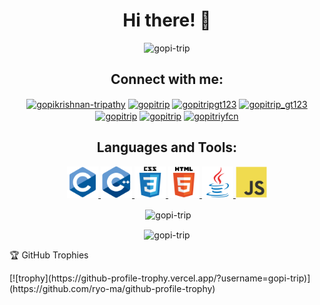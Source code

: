 <h1 align="center">Hi there! 👋</h1>
<div style = "text-align:center;">
<p align="center"> <img src="https://komarev.com/ghpvc/?username=gopi-trip&label=Profile%20views&color=0e75b6&style=flat" alt="gopi-trip" /> </p>

<h2 align="center">Connect with me:</h2>
<p align="center">
<a href="https://linkedin.com/in/gopikrishnan-tripathy" target="blank"><img align="center" src="https://raw.githubusercontent.com/rahuldkjain/github-profile-readme-generator/master/src/images/icons/Social/linked-in-alt.svg" alt="gopikrishnan-tripathy" height="40" width="50" /></a>
<a href="https://instagram.com/gopitrip" target="blank"><img align="center" src="https://raw.githubusercontent.com/rahuldkjain/github-profile-readme-generator/master/src/images/icons/Social/instagram.svg" alt="gopitrip" height="40" width="50" /></a>
<a href="https://www.codechef.com/users/gopitripgt123" target="blank"><img align="center" src="https://cdn.jsdelivr.net/npm/simple-icons@3.1.0/icons/codechef.svg" alt="gopitripgt123" height="40" width="50" /></a>
<a href="https://www.hackerrank.com/gopitrip_gt123" target="blank"><img align="center" src="https://raw.githubusercontent.com/rahuldkjain/github-profile-readme-generator/master/src/images/icons/Social/hackerrank.svg" alt="gopitrip_gt123" height="40" width="50" /></a>
<a href="https://codeforces.com/profile/gopitrip" target="blank"><img align="center" src="https://raw.githubusercontent.com/rahuldkjain/github-profile-readme-generator/master/src/images/icons/Social/codeforces.svg" alt="gopitrip" height="40" width="50" /></a>
<a href="https://www.leetcode.com/gopitrip" target="blank"><img align="center" src="https://raw.githubusercontent.com/rahuldkjain/github-profile-readme-generator/master/src/images/icons/Social/leet-code.svg" alt="gopitrip" height="40" width="50" /></a>
<a href="https://auth.geeksforgeeks.org/user/gopitriyfcn" target="blank"><img align="center" src="https://raw.githubusercontent.com/rahuldkjain/github-profile-readme-generator/master/src/images/icons/Social/geeks-for-geeks.svg" alt="gopitriyfcn" height="40" width="50" /></a>
</p>

<h2 align="center">Languages and Tools:</h2>
<p align="center"> <a href="https://www.cprogramming.com/" target="_blank" rel="noreferrer"> <img src="https://raw.githubusercontent.com/devicons/devicon/master/icons/c/c-original.svg" alt="c" width="50" height="50"/> </a> <a href="https://www.w3schools.com/cpp/" target="_blank" rel="noreferrer"> <img src="https://raw.githubusercontent.com/devicons/devicon/master/icons/cplusplus/cplusplus-original.svg" alt="cplusplus" width="50" height="50"/> </a> <a href="https://www.w3schools.com/css/" target="_blank" rel="noreferrer"> <img src="https://raw.githubusercontent.com/devicons/devicon/master/icons/css3/css3-original-wordmark.svg" alt="css3" width="50" height="50"/> </a> <a href="https://www.w3.org/html/" target="_blank" rel="noreferrer"> <img src="https://raw.githubusercontent.com/devicons/devicon/master/icons/html5/html5-original-wordmark.svg" alt="html5" width="50" height="50"/> </a> <a href="https://www.java.com" target="_blank" rel="noreferrer"> <img src="https://raw.githubusercontent.com/devicons/devicon/master/icons/java/java-original.svg" alt="java" width="50" height="50"/> </a> <a href="https://developer.mozilla.org/en-US/docs/Web/JavaScript" target="_blank" rel="noreferrer"> <img src="https://raw.githubusercontent.com/devicons/devicon/master/icons/javascript/javascript-original.svg" alt="javascript" width="50" height="50"/> </a> </p>

<p align = "center">&nbsp;<img align="center" src="https://github-readme-stats.vercel.app/api?username=gopi-trip&show_icons=true&locale=en" alt="gopi-trip" /></p>

<p align = "center"><img align="center" src="https://github-readme-streak-stats.herokuapp.com/?user=gopi-trip&" alt="gopi-trip" /></p>

</div>
<p>&#127942; GitHub Trophies</p>
[![trophy](https://github-profile-trophy.vercel.app/?username=gopi-trip)](https://github.com/ryo-ma/github-profile-trophy)

<!--
**gopi-trip/gopi-trip** is a ✨ _special_ ✨ repository because its `README.md` (this file) appears on your GitHub profile.

Here are some ideas to get you started:

- 🔭 I’m currently working on ...
- 🌱 I’m currently learning ...
- 👯 I’m looking to collaborate on ...
- 🤔 I’m looking for help with ...
- 💬 Ask me about ...
- 📫 How to reach me: ...
- 😄 Pronouns: ...
- ⚡ Fun fact: ...
-->
